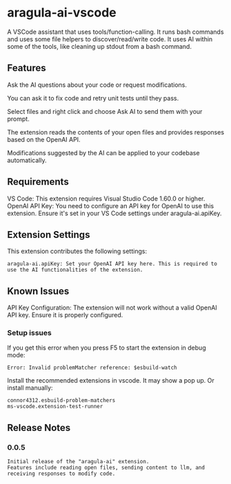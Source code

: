 # aragula-ai-vscode

A VSCode assistant that uses tools/function-calling. It runs bash commands and uses some file helpers to discover/read/write code. It uses AI within some of the tools, like cleaning up stdout from a bash command.

## Features

Ask the AI questions about your code or request modifications.

You can ask it to fix code and retry unit tests until they pass.

Select files and right click and choose Ask AI to send them with your prompt.

The extension reads the contents of your open files and provides responses based on the OpenAI API.

Modifications suggested by the AI can be applied to your codebase automatically.

## Requirements

VS Code: This extension requires Visual Studio Code 1.60.0 or higher.
OpenAI API Key: You need to configure an API key for OpenAI to use this extension. Ensure it's set in your VS Code settings under aragula-ai.apiKey.

## Extension Settings

This extension contributes the following settings:

    aragula-ai.apiKey: Set your OpenAI API key here. This is required to use the AI functionalities of the extension.

## Known Issues

API Key Configuration: The extension will not work without a valid OpenAI API key. Ensure it is properly configured.

### Setup issues

If you get this error when you press F5 to start the extension in debug mode:

```
Error: Invalid problemMatcher reference: $esbuild-watch
```

Install the recommended extensions in vscode. It may show a pop up. Or install manually:

```
connor4312.esbuild-problem-matchers
ms-vscode.extension-test-runner
```

## Release Notes

### 0.0.5

    Initial release of the "aragula-ai" extension.
    Features include reading open files, sending content to llm, and receiving responses to modify code.
